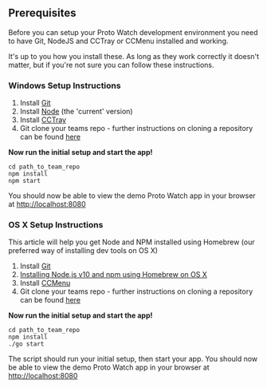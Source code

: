 ## Prerequisites

Before you can setup your Proto Watch development environment you need to have Git, NodeJS and CCTray or CCMenu installed and working.

It's up to you how you install these. As long as they work correctly it doesn't matter, but if you're not sure you can follow these instructions.

### Windows Setup Instructions

1. Install [Git](https://git-scm.com/downloads)
2. Install [Node](https://nodejs.org/en/) (the 'current' version)
3. Install [CCTray](http://en.freedownloadmanager.org/Windows-PC/CruiseControl-NET-CCTray-FREE.html)
4. Git clone your teams repo - further instructions on cloning a repository can be found [here](https://help.github.com/articles/cloning-a-repository/)

**Now run the initial setup and start the app!**

```shell
cd path_to_team_repo
npm install
npm start
```

You should now be able to view the demo Proto Watch app in your browser at [http://localhost:8080](http://localhost:8080)

### OS X Setup Instructions

This article will help you get Node and NPM installed using Homebrew (our preferred way of installing dev tools on OS X)

1. Install [Git](https://git-scm.com/downloads)
2. [Installing Node.js v10 and npm using Homebrew on OS X](https://www.dyclassroom.com/howto-mac/how-to-install-nodejs-and-npm-on-mac-using-homebrew)
3. Install [CCMenu](http://ccmenu.org/)
4. Git clone your teams repo - further instructions on cloning a repository can be found [here](https://help.github.com/articles/cloning-a-repository/)
   

**Now run the initial setup and start the app!**

```shell
cd path_to_team_repo
npm install
./go start
```

The script should run your initial setup, then start your app. You should now be able to view the demo Proto Watch app in your browser at [http://localhost:8080](http://localhost:8080)
